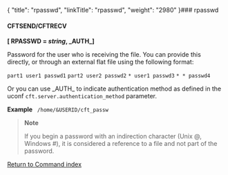 {
    "title": "rpasswd",
    "linkTitle": "rpasswd",
    "weight": "2980"
}### rpasswd

#### CFTSEND/CFTRECV

**\[ RPASSWD = *string*, \_AUTH\_\]**

Password for the user who is receiving the file. You can provide this directly, or through an external flat file using the following format:

`part1 user1 passwd1`
`part2 user2 passwd2`
`* user1 passwd3`
`* * passwd4`

Or you can use \_AUTH\_ to indicate authentication method as defined in the uconf `cft.server.authentication_method` parameter.

**Example**
` /home/&USERID/cft_passw`

> **Note**
>
> If you begin a password with an indirection character (Unix @, Windows #), it is considered a reference to a file and not part of the password.

[Return to Command index](../../)
